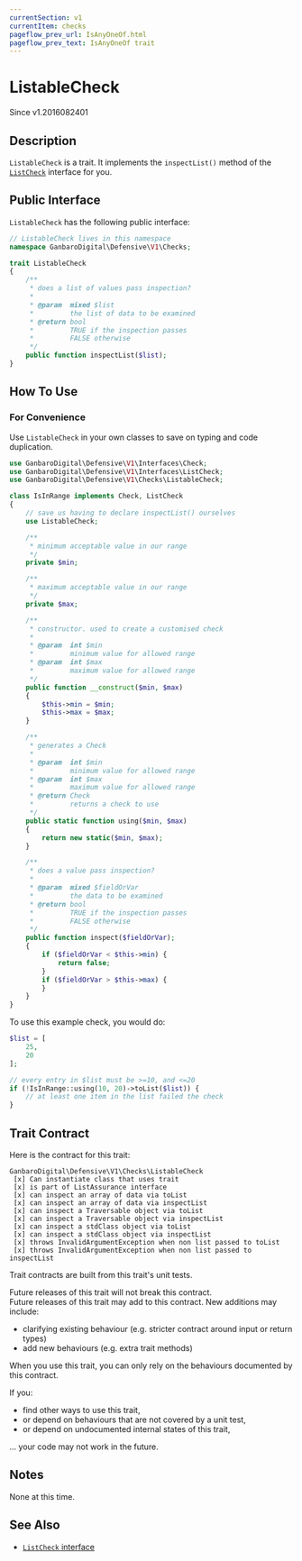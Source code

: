 ```yaml
---
currentSection: v1
currentItem: checks
pageflow_prev_url: IsAnyOneOf.html
pageflow_prev_text: IsAnyOneOf trait
---
```


# ListableCheck

<div class="callout info" markdown="1">
Since v1.2016082401
</div>

## Description

`ListableCheck` is a trait. It implements the `inspectList()` method of the [`ListCheck`](../Interfaces/ListCheck.html) interface for you.

## Public Interface

`ListableCheck` has the following public interface:

```php
// ListableCheck lives in this namespace
namespace GanbaroDigital\Defensive\V1\Checks;

trait ListableCheck
{
    /**
     * does a list of values pass inspection?
     *
     * @param  mixed $list
     *         the list of data to be examined
     * @return bool
     *         TRUE if the inspection passes
     *         FALSE otherwise
     */
    public function inspectList($list);
}
```

## How To Use

### For Convenience

Use `ListableCheck` in your own classes to save on typing and code duplication.

```php
use GanbaroDigital\Defensive\V1\Interfaces\Check;
use GanbaroDigital\Defensive\V1\Interfaces\ListCheck;
use GanbaroDigital\Defensive\V1\Checks\ListableCheck;

class IsInRange implements Check, ListCheck
{
    // save us having to declare inspectList() ourselves
    use ListableCheck;

    /**
     * minimum acceptable value in our range
     */
    private $min;

    /**
     * maximum acceptable value in our range
     */
    private $max;

    /**
     * constructor. used to create a customised check
     *
     * @param  int $min
     *         minimum value for allowed range
     * @param  int $max
     *         maximum value for allowed range
     */
    public function __construct($min, $max)
    {
        $this->min = $min;
        $this->max = $max;
    }

    /**
     * generates a Check
     *
     * @param  int $min
     *         minimum value for allowed range
     * @param  int $max
     *         maximum value for allowed range
     * @return Check
     *         returns a check to use
     */
    public static function using($min, $max)
    {
        return new static($min, $max);
    }

    /**
     * does a value pass inspection?
     *
     * @param  mixed $fieldOrVar
     *         the data to be examined
     * @return bool
     *         TRUE if the inspection passes
     *         FALSE otherwise
     */
    public function inspect($fieldOrVar);
    {
        if ($fieldOrVar < $this->min) {
            return false;
        }
        if ($fieldOrVar > $this->max) {
        }
    }
}
```

To use this example check, you would do:

```php
$list = [
    25,
    20
];

// every entry in $list must be >=10, and <=20
if (!IsInRange::using(10, 20)->toList($list)) {
    // at least one item in the list failed the check
}
```

## Trait Contract

Here is the contract for this trait:

    GanbaroDigital\Defensive\V1\Checks\ListableCheck
     [x] Can instantiate class that uses trait
     [x] is part of ListAssurance interface
     [x] can inspect an array of data via toList
     [x] can inspect an array of data via inspectList
     [x] can inspect a Traversable object via toList
     [x] can inspect a Traversable object via inspectList
     [x] can inspect a stdClass object via toList
     [x] can inspect a stdClass object via inspectList
     [x] throws InvalidArgumentException when non list passed to toList
     [x] throws InvalidArgumentException when non list passed to inspectList

Trait contracts are built from this trait's unit tests.

<div class="callout success">
Future releases of this trait will not break this contract.
</div>

<div class="callout info" markdown="1">
Future releases of this trait may add to this contract. New additions may include:

* clarifying existing behaviour (e.g. stricter contract around input or return types)
* add new behaviours (e.g. extra trait methods)
</div>

<div class="callout warning" markdown="1">
When you use this trait, you can only rely on the behaviours documented by this contract.

If you:

* find other ways to use this trait,
* or depend on behaviours that are not covered by a unit test,
* or depend on undocumented internal states of this trait,

... your code may not work in the future.
</div>

## Notes

None at this time.

## See Also

* [`ListCheck` interface](../Interfaces/ListCheck.html)
